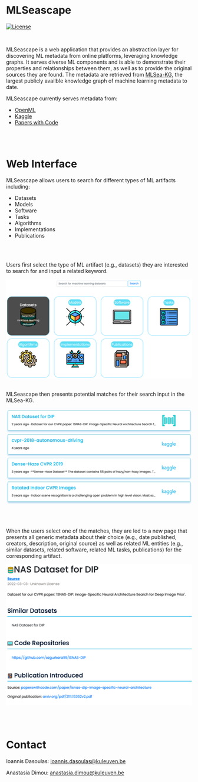 # MLSeascape

[![License](https://img.shields.io/badge/License-Apache_2.0-blue.svg)](https://opensource.org/licenses/Apache-2.0) 

<br>

MLSeascape is a web application that provides an abstraction layer for discovering ML metadata
from online platforms, leveraging knowledge graphs. It serves diverse ML components and is able
to demonstrate their properties and relationships between them, as well as to
provide the original sources they are found. The metadata are retrieved from [MLSea-KG](http://w3id.org/mlsea), the largest publicly availble knowledge graph of machine learning metadata to date. 

MLSeascape currently serves metadata from:
- [OpenML](https://www.openml.org)
- [Kaggle](https://www.kaggle.com)
- [Papers with Code](https://paperswithcode.com)

<br><br>

# Web Interface

MLSeascape allows users to search for different types of ML artifacts including: 
- Datasets 
- Models 
- Software 
- Tasks 
- Algorithms 
- Implementations 
- Publications  

<br><br>

Users first select the type of ML artifact (e.g., datasets) they are interested to search for and input a related keyword.

![Error loading the image!](/img/home-page.png) 
<br><br>

MLSeascape then presents potential matches for their search input in the MLSea-KG.

![Error loading the image!](/img/search-results.png) 

<br><br>

When the users select one of the matches, they are led to a new page that presents all generic metadata about their choice (e.g., date published, creators, description, original source) as well as related ML entities (e.g., similar datasets, related software, related ML tasks, publications) for the corresponding artifact.

![Error loading the image!](/img/dataset-page.png) 

<br><br>

# Contact 

Ioannis Dasoulas: ioannis.dasoulas@kuleuven.be 

Anastasia Dimou: anastasia.dimou@kuleuven.be


